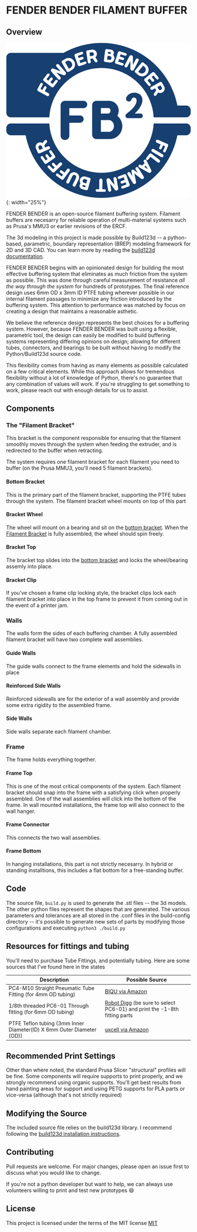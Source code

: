 # FENDER BENDER FILAMENT BUFFER

## Overview

![FENDER BENDER logo](logo.svg){: width="25%"}

FENDER BENDER is an open-source filament buffering system. Filament buffers are necesarry for reliable operation of multi-material systems such as Prusa's MMU3 or earlier revisions of the ERCF.

The 3d modeling in this project is made possible by Build123d -- a python-based, parametric, boundary representation (BREP) modeling framework for 2D and 3D CAD. You can learn more by reading the [build123d documentation](https://build123d.readthedocs.io/en/latest/).

FENDER BENDER begins with an opinionated design for building the most effective buffering system that eliminates as much friction from the system as possible. This was done through careful measurement of resistance *all the way through the system* for hundreds of prototypes. The final reference design uses 6mm OD x 3mm ID PTFE tubing wherever possible in our internal filament passages to minimize any friction introduced by the buffering system. This attention to performance was matched by focus on creating a design that maintains a reasonable asthetic.

We believe the reference design represents the best choices for a buffering system. However, because FENDER BENDER was built using a flexible, parametric tool, the design can easily be modified to build buffering systems representing differing opinions on design; allowing for different tubes, connectors, and bearings to be built without having to modify the Python/Build123d source code.

This flexibility comes from having as many elements as possible calculated on a few critical elements. While this approach allows for tremendous flexibility without a lot of knowledge of Python, there's no guarantee that any combination of values will work. If you're struggling to get something to work, please reach out with enough details for us to assist.

## Components

### The "Filament Bracket"

This bracket is the component responsible for ensuring that the filament smoothly moves through the system when feeding the extruder, and is redirected to the buffer when retracting.

The system requires one filament bracket for each filament you need to buffer (on the Prusa MMU3, you'll need 5 filament brackets).

#### Bottom Bracket

This is the primary part of the filament bracket, supporting the PTFE tubes through the system. The filament bracket wheel mounts on top of this part

#### Bracket Wheel

The wheel will mount on a bearing and sit on the [bottom bracket](#bottom-bracket). When the [Filament Bracket](#the-filament-bracket) is fully assembled, the wheel should spin freely.

#### Bracket Top

The bracket top slides into the [bottom bracket](#bottom-bracket) and locks the wheel/bearing assemly into place.

#### Bracket Clip

If you've chosen a frame clip locking style, the bracket clips lock each filament bracket into place in the top frame to prevent it from coming out in the event of a printer jam.

### Walls

The walls form the sides of each buffering chamber. A fully assembled filament bracket will have two complete wall assemblies.

#### Guide Walls
The guide walls connect to the frame elements and hold the sidewalls in place

#### Reinforced Side Walls
Reinforced sidewalls are for the exterior of a wall assembly and provide some extra rigidity to the assembled frame.

#### Side Walls
Side walls separate each filament chamber.

### Frame
The frame holds everything together.

#### Frame Top
This is one of the most critical components of the system. Each filament bracket should snap into the frame with a satisfying click when properly assembled. One of the wall assemblies will click into the bottom of the frame. In wall mounted installations, the frame top will also connect to the wall hanger.

#### Frame Connector
This connects the two wall assemblies.

#### Frame Bottom
In hanging installations, this part is not strictly necesarry. In hybrid or standing installtions, this includes a flat bottom for a free-standing buffer.

## Code

The source file, `build.py` is used to generate the .stl files -- the 3d models. The other python files represent the shapes that are generated. The various parameters and tolerances are all stored in the .conf files in the build-config directory -- it's possible to generate new sets of parts by modifying those configurations and executing `python3 ./build.py`

## Resources for fittings and tubing

You'll need to purchase Tube Fittings, and potentially tubing. Here are some sources that I've found here in the states

| Description                             | Possible Source |
| -----------                             | --------------- |
| PC4-M10 Straight Pneumatic Tube Fitting (for 4mm OD tubing) | [BIQU via Amazon](https://www.amazon.com/gp/product/B01IB81IHG/ref=ppx_yo_dt_b_search_asin_title?ie=UTF8&psc=1) |
| 1/8th threaded PC6-01 Through fitting (for 6mm OD tubing)| [Robot Digg](https://www.robotdigg.com/product/755/Through-fitting-PC4-M6,-PC4-01,-PC6-M6-or-PC6-01-for-PTFE-Tubing) (be sure to select PC6-01) and print the -1-8th fitting parts|
| PTFE Teflon tubing (3mm Inner Diameter(ID) X 6mm Outer Diameter (OD)) | [uxcell via Amazon](https://www.amazon.com/gp/product/B09158R6LD)

## Recommended Print Settings
Other than where noted, the standard Prusa Slicer "structural" profiles will be fine. Some components will require supports to print properly, and we strongly recommend using organic supports. You'll get best results from hand painting areas for support and using PETG supports for PLA parts or vice-versa (although that's not strictly required)


## Modifying the Source

The included source file relies on the build123d library. I recommend following the [build123d installation instructions](https://build123d.readthedocs.io/en/latest/installation.html).

## Contributing

Pull requests are welcome. For major changes, please open an issue first to discuss what you would like to change.

If you're not a python developer but want to help, we can always use volunteers willing to print and test new prototypes :smile:

## License

This project is licensed under the terms of the MIT license [MIT](https://choosealicense.com/licenses/mit/)
